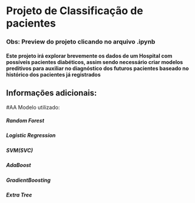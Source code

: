 # Projeto de Classificação de pacientes
### Obs: Preview do projeto clicando no arquivo .ipynb


#### Este projeto irá explorar brevemente os dados de um Hospital com possíveis pacientes diabéticos, assim sendo necessário criar modelos preditivos para auxiliar no diagnóstico dos futuros pacientes baseado no histórico dos pacientes já registrados

## Informações adicionais:
#AA Modelo utilizado: 
##### Random Forest
##### Logistic Regression
##### SVM(SVC)
##### AdaBoost
##### GradientBoosting
##### Extra Tree

